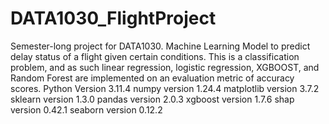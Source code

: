 # DATA1030_FlightProject
Semester-long project for DATA1030.
Machine Learning Model to predict delay status of a flight given certain conditions. This is a classification problem, and as such linear regression, logistic regression, XGBOOST, and Random Forest are implemented on an evaluation metric of accuracy scores.
Python Version 3.11.4
numpy version 1.24.4 
matplotlib version 3.7.2 
sklearn version 1.3.0 
pandas version 2.0.3 
xgboost version 1.7.6
shap version 0.42.1
seaborn version 0.12.2
